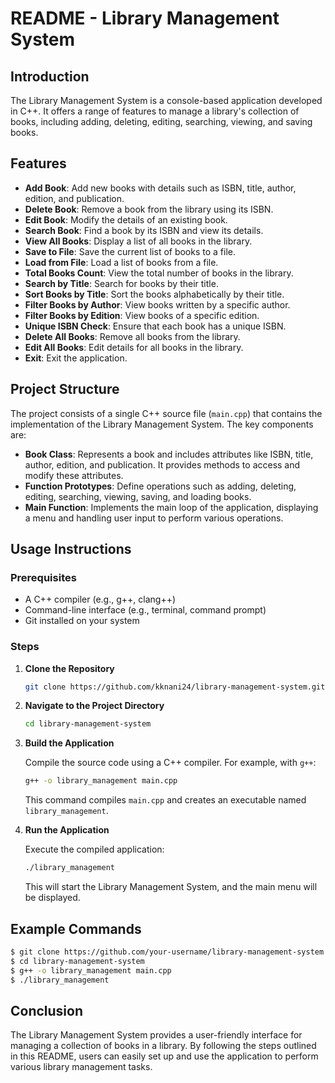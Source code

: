 # README - Library Management System

## Introduction

The Library Management System is a console-based application developed in C++. It offers a range of features to manage a library's collection of books, including adding, deleting, editing, searching, viewing, and saving books.

## Features

- **Add Book**: Add new books with details such as ISBN, title, author, edition, and publication.
- **Delete Book**: Remove a book from the library using its ISBN.
- **Edit Book**: Modify the details of an existing book.
- **Search Book**: Find a book by its ISBN and view its details.
- **View All Books**: Display a list of all books in the library.
- **Save to File**: Save the current list of books to a file.
- **Load from File**: Load a list of books from a file.
- **Total Books Count**: View the total number of books in the library.
- **Search by Title**: Search for books by their title.
- **Sort Books by Title**: Sort the books alphabetically by their title.
- **Filter Books by Author**: View books written by a specific author.
- **Filter Books by Edition**: View books of a specific edition.
- **Unique ISBN Check**: Ensure that each book has a unique ISBN.
- **Delete All Books**: Remove all books from the library.
- **Edit All Books**: Edit details for all books in the library.
- **Exit**: Exit the application.

## Project Structure

The project consists of a single C++ source file (`main.cpp`) that contains the implementation of the Library Management System. The key components are:

- **Book Class**: Represents a book and includes attributes like ISBN, title, author, edition, and publication. It provides methods to access and modify these attributes.
- **Function Prototypes**: Define operations such as adding, deleting, editing, searching, viewing, saving, and loading books.
- **Main Function**: Implements the main loop of the application, displaying a menu and handling user input to perform various operations.

## Usage Instructions

### Prerequisites

- A C++ compiler (e.g., g++, clang++)
- Command-line interface (e.g., terminal, command prompt)
- Git installed on your system

### Steps

1. **Clone the Repository**

   ```sh
   git clone https://github.com/kknani24/library-management-system.git
   ```

 

2. **Navigate to the Project Directory**

   ```sh
   cd library-management-system
   ```

3. **Build the Application**

   Compile the source code using a C++ compiler. For example, with `g++`:

   ```sh
   g++ -o library_management main.cpp
   ```

   This command compiles `main.cpp` and creates an executable named `library_management`.

4. **Run the Application**

   Execute the compiled application:

   ```sh
   ./library_management
   ```

   This will start the Library Management System, and the main menu will be displayed.

## Example Commands

```sh
$ git clone https://github.com/your-username/library-management-system.git
$ cd library-management-system
$ g++ -o library_management main.cpp
$ ./library_management
```

## Conclusion

The Library Management System provides a user-friendly interface for managing a collection of books in a library. By following the steps outlined in this README, users can easily set up and use the application to perform various library management tasks.
